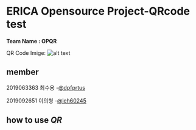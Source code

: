 # ERICA Opensource Project-QRcode test
 __Team Name : OPQR__ 

QR Code Imige:
![alt text](https://image.flaticon.com/icons/png/512/96/96977.png)

## member 
2019063363 최수용 
 -[@dpfprtus](https://github.com/dpfprtus)
 
2019092651 이의형
 -[@leh60245](https://github.com/leh60245)

## how to use _QR_


